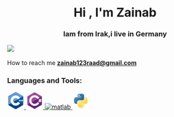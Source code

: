 
<h1 align="center">Hi , I'm Zainab</h1>
<h3 align="center">Iam from Irak,i live in Germany</h3>
<img src="https://media.giphy.com/media/v1.Y2lkPTc5MGI3NjExaW16cTY4YmxqbHJhdnEyZDlhcjlrbDlkaWRmdXBlcTNlbnd0ZnU4YSZlcD12MV9naWZzX3RyZW5kaW5nJmN0PWc/DyQrKMpqkAhNHZ1iWe/giphy.gif" width="400"/>

                        
How to reach me **zainab123raad@gmail.com**

<p align="left">
</p>

<h3 align="left">Languages and Tools:</h3>
<p align="left"> <a href="https://www.w3schools.com/cpp/" target="_blank" rel="noreferrer"> <img src="https://raw.githubusercontent.com/devicons/devicon/master/icons/cplusplus/cplusplus-original.svg" alt="cplusplus" width="40" height="40"/> </a> <a href="https://www.w3schools.com/cs/" target="_blank" rel="noreferrer"> <img src="https://raw.githubusercontent.com/devicons/devicon/master/icons/csharp/csharp-original.svg" alt="csharp" width="40" height="40"/> </a> <a href="https://www.mathworks.com/" target="_blank" rel="noreferrer"> <img src="https://upload.wikimedia.org/wikipedia/commons/2/21/Matlab_Logo.png" alt="matlab" width="40" height="40"/> </a> <a href="https://www.python.org" target="_blank" rel="noreferrer"> <img src="https://raw.githubusercontent.com/devicons/devicon/master/icons/python/python-original.svg" alt="python" width="40" height="40"/> </a> </p>
